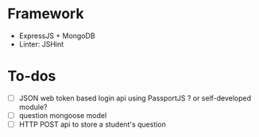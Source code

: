 # Framework
- ExpressJS + MongoDB
- Linter: JSHint

# To-dos
- [ ] JSON web token based login api using PassportJS ? or self-developed module?
- [ ] question mongoose model
- [ ] HTTP POST api to store a student's question
